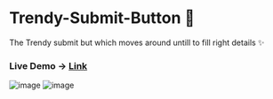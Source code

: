 # Trendy-Submit-Button :tada:
The Trendy submit but which moves around untill to fill right details :sparkles:

### Live Demo -> [Link](https://venustokyo.github.io/Trendy-Submit-Button/)

![image](https://user-images.githubusercontent.com/66830887/220102590-32f54be3-bedc-422e-8bb9-c1933594d444.png)
![image](https://user-images.githubusercontent.com/66830887/220102858-5f419b2a-e544-4d80-88ab-68e3aec91bfc.png)
